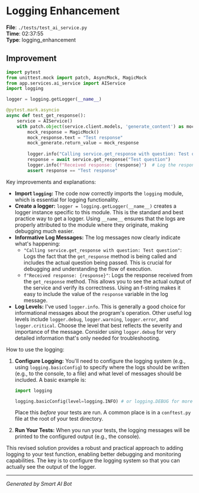 # Logging Enhancement

**File**: `./tests/test_ai_service.py`  
**Time**: 02:37:55  
**Type**: logging_enhancement

## Improvement

```python
import pytest
from unittest.mock import patch, AsyncMock, MagicMock
from app.services.ai_service import AIService
import logging

logger = logging.getLogger(__name__)

@pytest.mark.asyncio
async def test_get_response():
    service = AIService()
    with patch.object(service.client.models, 'generate_content') as mock_generate:
        mock_response = MagicMock()
        mock_response.text = "Test response"
        mock_generate.return_value = mock_response
        
        logger.info("Calling service.get_response with question: Test question")  # Log the input question
        response = await service.get_response("Test question")
        logger.info(f"Received response: {response}")  # Log the response received
        assert response == "Test response"
```

Key improvements and explanations:

* **Import `logging`:** The code now correctly imports the `logging` module, which is essential for logging functionality.
* **Create a logger:**  `logger = logging.getLogger(__name__)` creates a logger instance specific to this module.  This is the standard and best practice way to get a logger.  Using `__name__` ensures that the logs are properly attributed to the module where they originate, making debugging much easier.
* **Informative Log Messages:** The log messages now clearly indicate what's happening:
    * `"Calling service.get_response with question: Test question"`:  Logs the fact that the `get_response` method is being called and includes the actual question being passed. This is crucial for debugging and understanding the flow of execution.
    * `f"Received response: {response}"`: Logs the response received from the `get_response` method. This allows you to see the actual output of the service and verify its correctness.  Using an f-string makes it easy to include the value of the `response` variable in the log message.
* **Log Levels:**  I've used `logger.info`.  This is generally a good choice for informational messages about the program's operation. Other useful log levels include `logger.debug`, `logger.warning`, `logger.error`, and `logger.critical`.  Choose the level that best reflects the severity and importance of the message.  Consider using `logger.debug` for very detailed information that's only needed for troubleshooting.

How to use the logging:

1. **Configure Logging:** You'll need to configure the logging system (e.g., using `logging.basicConfig`) to specify where the logs should be written (e.g., to the console, to a file) and what level of messages should be included.  A basic example is:

   ```python
   import logging

   logging.basicConfig(level=logging.INFO) # or logging.DEBUG for more verbose output
   ```

   Place this *before* your tests are run. A common place is in a `conftest.py` file at the root of your test directory.

2. **Run Your Tests:** When you run your tests, the logging messages will be printed to the configured output (e.g., the console).

This revised solution provides a robust and practical approach to adding logging to your test function, enabling better debugging and monitoring capabilities.  The key is to configure the logging system so that you can actually see the output of the logger.

---
*Generated by Smart AI Bot*
